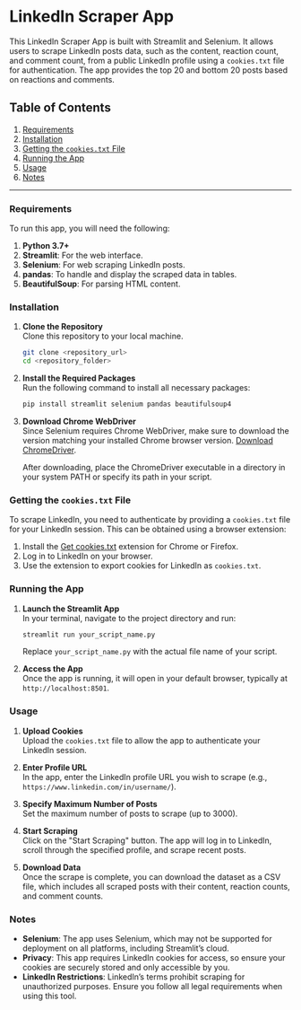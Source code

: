 # LinkedIn Scraper App

This LinkedIn Scraper App is built with Streamlit and Selenium. It allows users to scrape LinkedIn posts data, such as the content, reaction count, and comment count, from a public LinkedIn profile using a `cookies.txt` file for authentication. The app provides the top 20 and bottom 20 posts based on reactions and comments.

## Table of Contents

1. [Requirements](#requirements)
2. [Installation](#installation)
3. [Getting the `cookies.txt` File](#getting-the-cookiestxt-file)
4. [Running the App](#running-the-app)
5. [Usage](#usage)
6. [Notes](#notes)

---

### Requirements

To run this app, you will need the following:

1. **Python 3.7+**
2. **Streamlit**: For the web interface.
3. **Selenium**: For web scraping LinkedIn posts.
4. **pandas**: To handle and display the scraped data in tables.
5. **BeautifulSoup**: For parsing HTML content.

### Installation

1. **Clone the Repository**  
   Clone this repository to your local machine.

   ```bash
   git clone <repository_url>
   cd <repository_folder>
   ```

2. **Install the Required Packages**  
   Run the following command to install all necessary packages:

   ```bash
   pip install streamlit selenium pandas beautifulsoup4
   ```

3. **Download Chrome WebDriver**  
   Since Selenium requires Chrome WebDriver, make sure to download the version matching your installed Chrome browser version. [Download ChromeDriver](https://sites.google.com/a/chromium.org/chromedriver/downloads).

   After downloading, place the ChromeDriver executable in a directory in your system PATH or specify its path in your script.

### Getting the `cookies.txt` File

To scrape LinkedIn, you need to authenticate by providing a `cookies.txt` file for your LinkedIn session. This can be obtained using a browser extension:

1. Install the [Get cookies.txt](https://chrome.google.com/webstore/detail/get-cookiestxt/njobfdjcljkbgbhkmjbmgbdhgpbllbjp) extension for Chrome or Firefox.
2. Log in to LinkedIn on your browser.
3. Use the extension to export cookies for LinkedIn as `cookies.txt`.

### Running the App

1. **Launch the Streamlit App**  
   In your terminal, navigate to the project directory and run:

   ```bash
   streamlit run your_script_name.py
   ```

   Replace `your_script_name.py` with the actual file name of your script.

2. **Access the App**  
   Once the app is running, it will open in your default browser, typically at `http://localhost:8501`.

### Usage

1. **Upload Cookies**  
   Upload the `cookies.txt` file to allow the app to authenticate your LinkedIn session.

2. **Enter Profile URL**  
   In the app, enter the LinkedIn profile URL you wish to scrape (e.g., `https://www.linkedin.com/in/username/`).

3. **Specify Maximum Number of Posts**  
   Set the maximum number of posts to scrape (up to 3000).

4. **Start Scraping**  
   Click on the "Start Scraping" button. The app will log in to LinkedIn, scroll through the specified profile, and scrape recent posts.

5. **Download Data**  
   Once the scrape is complete, you can download the dataset as a CSV file, which includes all scraped posts with their content, reaction counts, and comment counts.

### Notes

- **Selenium**: The app uses Selenium, which may not be supported for deployment on all platforms, including Streamlit’s cloud.
- **Privacy**: This app requires LinkedIn cookies for access, so ensure your cookies are securely stored and only accessible by you.
- **LinkedIn Restrictions**: LinkedIn’s terms prohibit scraping for unauthorized purposes. Ensure you follow all legal requirements when using this tool.
